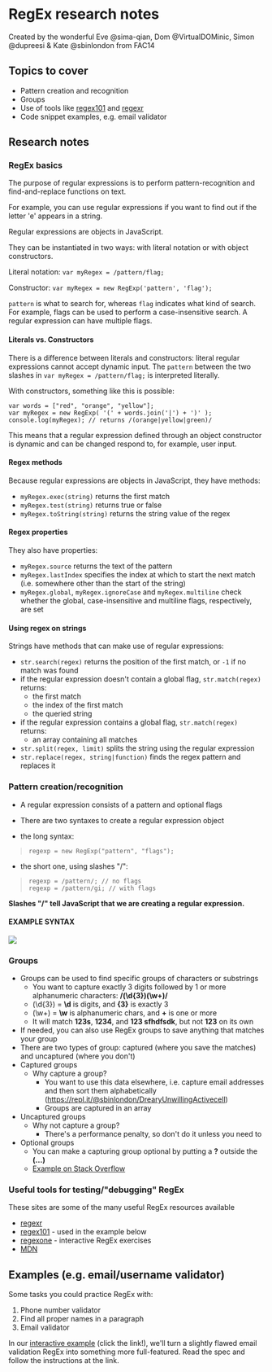 # RegEx research notes
Created by the wonderful Eve @sima-qian, Dom @VirtualDOMinic, Simon @dupreesi & Kate @sbinlondon from FAC14

## Topics to cover
* Pattern creation and recognition
* Groups
* Use of tools like [regex101](https://regex101.com/) and [regexr](https://regexr.com/)
* Code snippet examples, e.g. email validator

## Research notes

### RegEx basics

The purpose of regular expressions is to perform pattern-recognition and find-and-replace functions on text.

For example, you can use regular expressions if you want to find out if the letter 'e' appears in a string.

Regular expressions are objects in JavaScript.

They can be instantiated in two ways: with literal notation or with object constructors.

Literal notation: ```var myRegex = /pattern/flag;```

Constructor: ```var myRegex = new RegExp('pattern', 'flag');```

```pattern``` is what to search for, whereas ```flag``` indicates what kind of search. For example, flags can be used to perform a case-insensitive search. A regular expression can have multiple flags.

#### Literals vs. Constructors

There is a difference between literals and constructors: literal regular expressions cannot accept dynamic input. The ```pattern``` between the two slashes in ```var myRegex = /pattern/flag;``` is interpreted literally.

With constructors, something like this is possible:
```
var words = ["red", "orange", "yellow"];
var myRegex = new RegExp( '(' + words.join('|') + ')' );
console.log(myRegex); // returns /(orange|yellow|green)/
```

This means that a regular expression defined through an object constructor is dynamic and can be changed respond to, for example, user input.

#### Regex methods

Because regular expressions are objects in JavaScript, they have methods:
* ```myRegex.exec(string)``` returns the first match
* ```myRegex.test(string)``` returns true or false
* ```myRegex.toString(string)``` returns the string value of the regex

#### Regex properties

They also have properties:
* ```myRegex.source``` returns the text of the pattern
* ```myRegex.lastIndex``` specifies the index at which to start the next match (i.e. somewhere other than the start of the string)
* ```myRegex.global```, ```myRegex.ignoreCase``` and ```myRegex.multiline``` check whether the global, case-insensitive and multiline flags, respectively, are set

#### Using regex on strings

Strings have methods that can make use of regular expressions:

* ```str.search(regex)``` returns the position of the first match, or ```-1``` if no match was found
* if the regular expression doesn't contain a global flag, ```str.match(regex)``` returns:
    * the first match
    * the index of the first match
    * the queried string
* if the regular expression contains a global flag, ```str.match(regex)``` returns:
    * an array containing all matches
* ```str.split(regex, limit)``` splits the string using the regular expression
* ```str.replace(regex, string|function)``` finds the regex pattern and replaces it

### Pattern creation/recognition

* A regular expression consists of a pattern and optional flags
* There are two syntaxes to create a regular expression object

* the long syntax:
>     regexp = new RegExp("pattern", "flags");
    
* the short one, using slashes "/":
>     regexp = /pattern/; // no flags
>     regexp = /pattern/gi; // with flags

**Slashes "/" tell JavaScript that we are creating a regular expression.** 


#### EXAMPLE SYNTAX 
![](https://image.ibb.co/hO7NEy/regExp.png)

### Groups

* Groups can be used to find specific groups of characters or substrings
    * You want to capture exactly 3 digits followed by 1 or more alphanumeric characters: **/(\d{3})(\w+)/**
    * (\d{3}) = **\d** is digits, and **{3}** is exactly 3
    * (\w+) = **\w** is alphanumeric chars, and **+** is one or more
    * It will match **123s**, **1234**, and **123 sfhdfsdk**, but not **123** on its own
* If needed, you can also use RegEx groups to save anything that matches your group
* There are two types of group: captured (where you save the matches) and uncaptured (where you don't)
* Captured groups
    * Why capture a group?
        * You want to use this data elsewhere, i.e. capture email addresses and then sort them alphabetically (https://repl.it/@sbinlondon/DrearyUnwillingActivecell)
        * Groups are captured in an array
* Uncaptured groups
    * Why not capture a group?
        * There's a performance penalty, so don't do it unless you need to
* Optional groups
    * You can make a capturing group optional by putting a **?** outside the **(...)**
    * [Example on Stack Overflow](https://stackoverflow.com/questions/3512471/what-is-a-non-capturing-group-what-does-do)

### Useful tools for testing/"debugging" RegEx
These sites are some of the many useful RegEx resources available
* [regexr](https://regexr.com)
* [regex101](https://regex101.com) - used in the example below
* [regexone](https://regexone.com) - interactive RegEx exercises
* [MDN](https://developer.mozilla.org/en-US/docs/Web/JavaScript/Guide/Regular_Expressions)

## Examples (e.g. email/username validator)

Some tasks you could practice RegEx with:
1. Phone number validator
2. Find all proper names in a paragraph
3. Email validator

In our [interactive example](https://regex101.com/r/ckFx6r/2) (click the link!), we'll turn a slightly flawed email validation RegEx into something more full-featured. Read the spec and follow the instructions at the link.
